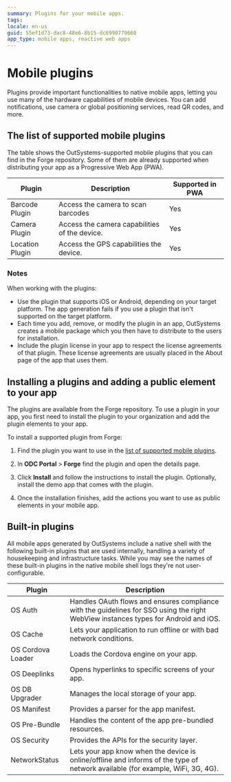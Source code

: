 ```yaml
---
summary: Plugins for your mobile apps.
tags: 
locale: en-us
guid: 55ef1d73-dac8-48e6-8b15-dc6990779660
app_type: mobile apps, reactive web apps
---
```


# Mobile plugins

Plugins provide important functionalities to native mobile apps, letting you use many of the hardware capabilities of mobile devices. You can add notifications, use camera or global positioning services, read QR codes, and more.

## The list of supported mobile plugins

The table shows the OutSystems-supported mobile plugins that you can find in the Forge repository. Some of them are already supported when distributing your app as a Progressive Web App (PWA).


| Plugin          | Description                                   | Supported in PWA |
| --------------- | --------------------------------------------- | ---------------- |
| Barcode Plugin  | Access the camera to scan barcodes            | Yes              |
| Camera Plugin   | Access the camera capabilities of the device. | Yes              |
| Location Plugin | Access the GPS capabilities the device.       | Yes              |

### Notes

When working with the plugins:

* Use the plugin that supports iOS or Android, depending on your target platform. The app generation fails if you use a plugin that isn't supported on the target platform.
* Each time you add, remove, or modify the plugin in an app, OutSystems creates a mobile package which you then have to distribute to the users for installation.
* Include the plugin license in your app to respect the license agreements of that plugin. These license agreements are usually placed in the About page of the app that uses them.

## Installing a plugins and adding a public element to your app

The plugins are available from the Forge repository. To use a plugin in your app, you first need to install the plugin to your organization and add the plugin elements to your app.

To install a supported plugin from Forge:

1. Find the plugin you want to use in the [list of supported mobile plugins](#the-list-of-supported-mobile-plugins).

1. In **ODC Portal** > **Forge** find the plugin and open the details page. 

1. Click **Install** and follow the instructions to install the plugin. Optionally, install the demo app that comes with the plugin.

1. Once the installation finishes, add the actions you want to use as public elements in your mobile app.

## Built-in plugins

All mobile apps generated by OutSystems include a native shell with the following built-in plugins that are used internally, handling a variety of housekeeping and infrastructure tasks. While you may see the names of these built-in plugins in the native mobile shell logs they're not user-configurable.

| Plugin             | Description                                                                                                                    |
| ------------------ | ------------------------------------------------------------------------------------------------------------------------------ |
| OS Auth           | Handles OAuth flows and ensures compliance with the guidelines for SSO using the right WebView instances types for Android and iOS. |
| OS Cache           | Lets your application to run offline or with bad network conditions.                                                           |
| OS Cordova Loader  | Loads the Cordova engine on your app.                                                                                          |
| OS Deeplinks       | Opens hyperlinks to specific screens of your app.                                                                              |
| OS DB Upgrader     | Manages the local storage of your app.                                                                                         |
| OS Manifest        | Provides a parser for the app manifest.                                                                                        |
| OS Pre-Bundle      | Handles the content of the app pre-bundled resources.                                                                          |
| OS Security        | Provides the APIs for the security layer.                                                                                      |
| NetworkStatus      | Lets your app know when the device is online/offline and informs of the type of network available (for example, WiFi, 3G, 4G). |


